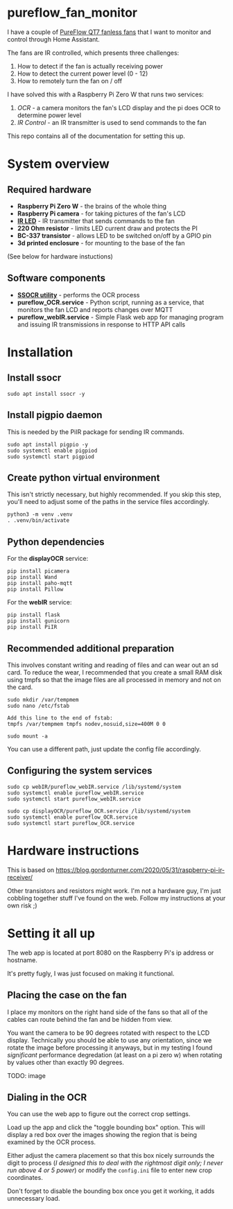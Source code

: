# pureflow_fan_monitor

I have a couple of [PureFlow QT7 fanless fans](https://www.amazon.com/dp/B072PS3FR1?ref=ppx_yo2ov_dt_b_product_details&th=1) that I want to monitor and control through Home Assistant.

The fans are IR controlled, which presents three challenges:

1. How to detect if the fan is actually receiving power
2. How to detect the current power level (0 - 12)
3. How to remotely turn the fan on / off

I have solved this with a Raspberry Pi Zero W that runs two services:
1. *OCR* - a camera monitors the fan's LCD display and the pi does OCR to determine power level
2. *IR Control* - an IR transmitter is used to send commands to the fan

This repo contains all of the documentation for setting this up.

# System overview

## Required hardware

- **Raspberry Pi Zero W** - the brains of the whole thing
- **Raspberry Pi camera** - for taking pictures of the fan's LCD
- **[IR LED](https://www.amazon.com/dp/B00M1PN5TK?psc=1&ref=ppx_yo2ov_dt_b_product_details)** - IR transmitter that sends commands to the fan
- **220 Ohm resistor** - limits LED current draw and protects the PI
- **BC-337 transistor** - allows LED to be switched on/off by a GPIO pin
- **3d printed enclosure** - for mounting to the base of the fan

(See below for hardware instuctions)

## Software components

- **[SSOCR utility](https://github.com/auerswal/ssocr)** - performs the OCR process
- **pureflow_OCR.service** - Python script, running as a service, that monitors the fan LCD and reports changes over MQTT
- **pureflow_webIR.service** - Simple Flask web app for managing program and issuing IR transmissions in response to HTTP API calls

# Installation

## Install ssocr
```
sudo apt install ssocr -y
```

## Install pigpio daemon

This is needed by the PiIR package for sending IR commands.

```
sudo apt install pigpio -y
sudo systemctl enable pigpiod
sudo systemctl start pigpiod
```

## Create python virtual environment

This isn't strictly necessary, but highly recommended. If you skip this step, you'll need to adjust some of the paths in the service files accordingly.

```
python3 -m venv .venv
. .venv/bin/activate
```

## Python dependencies

For the **displayOCR** service:
```
pip install picamera
pip install Wand
pip install paho-mqtt
pip install Pillow
```

For the **webIR** service:
```
pip install flask
pip install gunicorn
pip install PiIR
```

## Recommended additional preparation

This involves constant writing and reading of files and can wear out an sd card. To reduce the wear, I recommended that you create a small RAM disk using tmpfs so that the image files are all processed in memory and not on the card.

```
sudo mkdir /var/tempmem
sudo nano /etc/fstab

Add this line to the end of fstab:
tmpfs /var/tempmem tmpfs nodev,nosuid,size=400M 0 0

sudo mount -a
```

You can use a different path, just update the config file accordingly.

## Configuring the system services

```
sudo cp webIR/pureflow_webIR.service /lib/systemd/system
sudo systemctl enable pureflow_webIR.service
sudo systemctl start pureflow_webIR.service

sudo cp displayOCR/pureflow_OCR.service /lib/systemd/system
sudo systemctl enable pureflow_OCR.service
sudo systemctl start pureflow_OCR.service
```

# Hardware instructions

This is based on https://blog.gordonturner.com/2020/05/31/raspberry-pi-ir-receiver/

Other transistors and resistors might work. I'm not a hardware guy, I'm just cobbling together stuff I've found on the web. Follow my instructions at your own risk ;)

# Setting it all up

The web app is located at port 8080 on the Raspberry Pi's ip address or hostname.

It's pretty fugly, I was just focused on making it functional.

## Placing the case on the fan

I place my monitors on the right hand side of the fans so that all of the cables can route behind the fan and be hidden from view.

You want the camera to be 90 degrees rotated with respect to the LCD display. Technically you should be able to use any orientation, since we rotate the image before processing it anyways, but in my testing I found *significant* performance degredation (at least on a pi zero w) when rotating by values other than exactly 90 degrees.

TODO: image

## Dialing in the OCR

You can use the web app to figure out the correct crop settings.

Load up the app and click the "toggle bounding box" option. This will display a red box over the images showing the region that is being examined by the OCR process. 

Either adjust the camera placement so that this box nicely surrounds the digit to process (*I designed this to deal with the rightmost digit only; I never run above 4 or 5 power*) or modify the `config.ini` file to enter new crop coordinates.

Don't forget to disable the bounding box once you get it working, it adds unnecessary load.